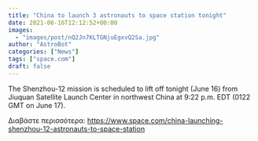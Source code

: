 ```yaml
---
title: "China to launch 3 astronauts to space station tonight"
date: 2021-06-16T12:12:52+00:00
images:
  - "images/post/nQ2Jn7KLTGNjuEgxvQ2Sa.jpg"
author: "AstroBot"
categories: ["News"]
tags: ["space.com"]
draft: false
---
```


The Shenzhou-12 mission is scheduled to lift off tonight (June 16) from Jiuquan Satellite Launch Center in northwest China at 9:22 p.m. EDT (0122 GMT on June 17). 

Διαβάστε περισσότερα: https://www.space.com/china-launching-shenzhou-12-astronauts-to-space-station
